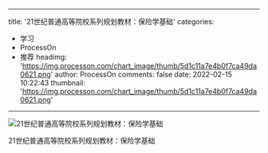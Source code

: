
---
title: '21世纪普通高等院校系列规划教材：保险学基础'
categories: 
 - 学习
 - ProcessOn
 - 推荐
headimg: 'https://img.processon.com/chart_image/thumb/5d1c11a7e4b0f7ca49da0621.png'
author: ProcessOn
comments: false
date: 2022-02-15 10:22:43
thumbnail: 'https://img.processon.com/chart_image/thumb/5d1c11a7e4b0f7ca49da0621.png'
---

<div>   
<img class="thumb" alt="21世纪普通高等院校系列规划教材：保险学基础" src="https://img.processon.com/chart_image/thumb/5d1c11a7e4b0f7ca49da0621.png" referrerpolicy="no-referrer">
<p>21世纪普通高等院校系列规划教材：保险学基础</p>  
</div>
            